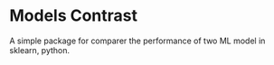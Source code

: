 # Models Contrast

A simple package for comparer the performance of two ML model in sklearn, python.

